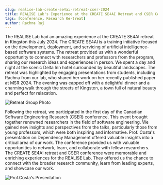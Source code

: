 ```yaml
---
slug: realise-lab-create-se4ai-retreat-cser-2024
title: REALISE Lab's Experience at the CREATE SE4AI Retreat and CSER Conference 2024
tags: [Conference, Research Re-treat]
author: Rachna Raj
---
```


The REALISE Lab had an amazing experience at the CREATE SE4AI retreat in Kingston this July 2024. The CREATE SE4AI is a training initiative focused on the development, deployment, and servicing of artificial intelligence-based software systems. The retreat provided us with a wonderful opportunity to connect with researchers and professors from the program, sharing our research ideas and experiences in person. We spent a day and night at the scenic Delta Inn hotel surrounded by beautiful landscapes. The retreat was highlighted by engaging presentations from students, including Rachna from our lab, who shared her work on her recently published paper at MSR 2024. The evening was capped off with a delightful dinner and a charming walk through the streets of Kingston, a town full of natural beauty and perfect for relaxation.

![Retreat Group Photo](../static/img/static/img/Retreat_Group_Photo2024-748b7f6145cc679600584903429ef310.jpg)

Following the retreat, we participated in the first day of the Canadian Software Engineering Research (CSER) conference. This event brought together renowned researchers in the field of software engineering. We gained new insights and perspectives from the talks, particularly those from young professors, which were both inspiring and informative. Prof. Costa's presentation on Dependency Management offered valuable insights into a critical area of our work. The conference provided us with valuable opportunities to network, learn, and collaborate with fellow researchers.
The CREATE SE4AI retreat and CSER conference were memorable and enriching experiences for the REALISE Lab. They offered us the chance to connect with the broader research community, learn from leading experts, and showcase our work.

![Prof.Costa's Presentation](../static/img/static/img/Prof-costa's-CSER-Presentation.jpg)
